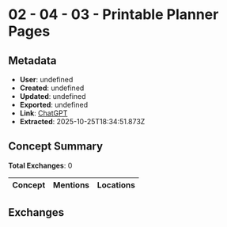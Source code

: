 # **02 - 04 - 03 - Printable Planner Pages**

## Metadata

- **User**: undefined
- **Created**: undefined
- **Updated**: undefined
- **Exported**: undefined
- **Link**: [ChatGPT](undefined)
- **Extracted**: 2025-10-25T18:34:51.873Z

## Concept Summary

**Total Exchanges**: 0

| Concept | Mentions | Locations |
|---------|----------|----------|

## Exchanges

